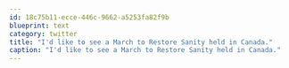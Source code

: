 ```yaml
---
id: 18c75b11-ecce-446c-9662-a5253fa82f9b
blueprint: text
category: twitter
title: "I'd like to see a March to Restore Sanity held in Canada."
caption: "I'd like to see a March to Restore Sanity held in Canada."
---
```

